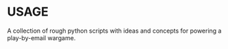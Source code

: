 # USAGE

A collection of rough python scripts with ideas and concepts for powering a play-by-email wargame. 

